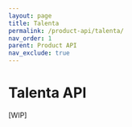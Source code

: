 ```yaml
---
layout: page
title: Talenta
permalink: /product-api/talenta/
nav_order: 1
parent: Product API
nav_exclude: true
---
```


# Talenta API

[WIP]
